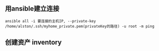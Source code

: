 ## 用ansible建立连接


```
ansible all -i 要连接的主机IP, --private-key /home/alston/.ssh/myhome_private.pem(privateKey的路径) -u root -m ping
```

## 创建资产 inventory
